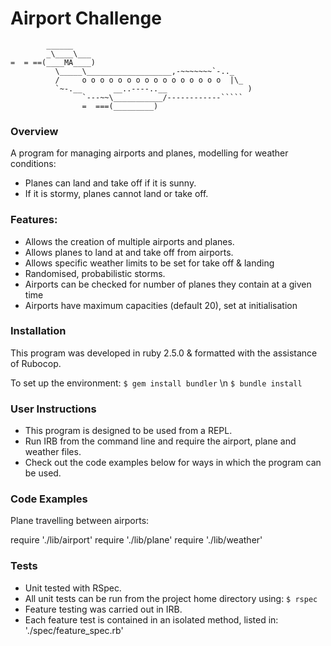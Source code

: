 Airport Challenge
=================

```
        ______
        _\____\___
=  = ==(____MA____)
          \_____\___________________,-~~~~~~~`-.._
          /     o o o o o o o o o o o o o o o o  |\_
          `~-.__       __..----..__                  )
                `---~~\___________/------------`````
                =  ===(_________)

```
### Overview
A program for managing airports and planes, modelling for weather conditions:
- Planes can land and take off if it is sunny.
- If it is stormy, planes cannot land or take off.

### Features:
- Allows the creation of multiple airports and planes.
- Allows planes to land at and take off from airports.
- Allows specific weather limits to be set for take off & landing
- Randomised, probabilistic storms.
- Airports can be checked for number of planes they contain at a given time  
- Airports have maximum capacities (default 20), set at initialisation

### Installation
This program was developed in ruby 2.5.0 & formatted with the assistance of Rubocop.

To set up the environment:
` $ gem install bundler ` \n
` $ bundle install `

### User Instructions
- This program is designed to be used from a REPL.
- Run IRB from the command line and require the airport, plane and weather files.  
- Check out the code examples below for ways in which the program can be used.  

### Code Examples

Plane travelling between airports:

require './lib/airport'
require './lib/plane'
require './lib/weather'


### Tests
- Unit tested with RSpec.  
- All unit tests can be run from the project home directory using: `$ rspec`  
- Feature testing was carried out in IRB.  
- Each feature test is contained in an isolated method, listed in: './spec/feature_spec.rb'

